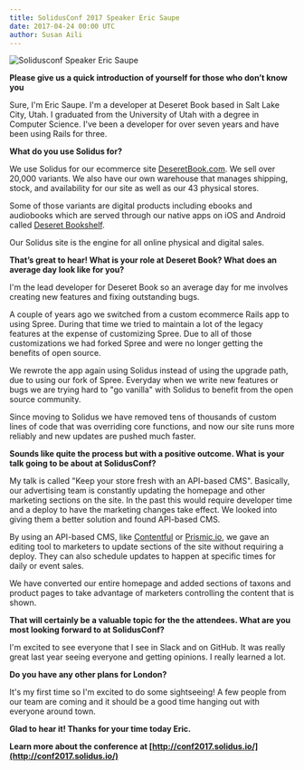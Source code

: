 ```yaml
---
title: SolidusConf 2017 Speaker Eric Saupe
date: 2017-04-24 00:00 UTC
author: Susan Aili
---
```


![Solidusconf Speaker Eric Saupe](2017-04-24-solidusconf-2017-speaker-Eric-Saupe.jpg)

**Please give us a quick introduction of yourself for those who don’t know you**

Sure, I'm Eric Saupe. I'm a developer at Deseret Book based in Salt Lake City, Utah. I graduated from the University of Utah with a degree in Computer Science. I've been a developer for over seven years and have been using Rails for three.

**What do you use Solidus for?**

We use Solidus for our ecommerce site [DeseretBook.com](https://deseretbook.com/). We sell over 20,000 variants. We also have our own warehouse that manages shipping, stock, and availability for our site as well as our 43 physical stores.

Some of those variants are digital products including ebooks and audiobooks which are served through our native apps on iOS and Android called [Deseret Bookshelf](https://deseretbook.com/bookshelf).

Our Solidus site is the engine for all online physical and digital sales.

**That’s great to hear! What is your role at Deseret Book? What does an average day look like for you?**

I'm the lead developer for Deseret Book so an average day for me involves creating new features and fixing outstanding bugs.

A couple of years ago we switched from a custom ecommerce Rails app to using Spree. During that time we tried to maintain a lot of the legacy features at the expense of customizing Spree. Due to all of those customizations we had forked Spree and were no longer getting the benefits of open source.

We rewrote the app again using Solidus instead of using the upgrade path, due to using our fork of Spree. Everyday when we write new features or bugs we are trying hard to "go vanilla" with Solidus to benefit from the open source community.

Since moving to Solidus we have removed tens of thousands of custom lines of code that was overriding core functions, and now our site runs more reliably and new updates are pushed much faster.

**Sounds like quite the process but with a positive outcome. What is your talk going to be about at SolidusConf?**

My talk is called "Keep your store fresh with an API-based CMS". Basically, our advertising team is constantly updating the homepage and other marketing sections on the site. In the past this would require developer time and a deploy to have the marketing changes take effect. We looked into giving them a better solution and found API-based CMS.

By using an API-based CMS, like [Contentful](https://www.contentful.com/) or [Prismic.io](https://prismic.io), we gave an editing tool to marketers to update sections of the site without requiring a deploy. They can also schedule updates to happen at specific times for daily or event sales.

We have converted our entire homepage and added sections of taxons and product pages to take advantage of marketers controlling the content that is shown.

**That will certainly be a valuable topic for the the attendees. What are you most looking forward to at SolidusConf?**

I'm excited to see everyone that I see in Slack and on GitHub. It was really great last year seeing everyone and getting opinions. I really learned a lot.

**Do you have any other plans for London?**

It's my first time so I'm excited to do some sightseeing! A few people from our team are coming and it should be a good time hanging out with everyone around town.

**Glad to hear it! Thanks for your time today Eric.**

**Learn more about the conference at [http://conf2017.solidus.io/](http://conf2017.solidus.io/)**
